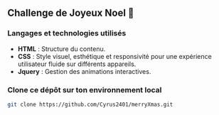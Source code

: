 ## Challenge de Joyeux Noel 🎄

### Langages et technologies utilisés
- **HTML** : Structure du contenu.
- **CSS** : Style visuel, esthétique et responsivité pour une expérience utilisateur fluide sur différents appareils.
- **Jquery** : Gestion des animations interactives.

### Clone ce dépôt sur ton environnement local
```bash
git clone https://github.com/Cyrus2401/merryXmas.git
```